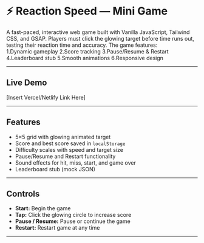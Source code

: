 # ⚡ Reaction Speed — Mini Game
A fast-paced, interactive web game built with Vanilla JavaScript, Tailwind CSS, and GSAP. Players must click the glowing target before time runs out, testing their reaction time and accuracy. The game features:  
1.Dynamic gameplay 
2.Score tracking 
3.Pause/Resume & Restart 
4.Leaderboard stub 
5.Smooth animations 
6.Responsive design

---

## **Live Demo**

[Insert Vercel/Netlify Link Here]

---

## **Features**

- 5×5 grid with glowing animated target  
- Score and best score saved in `localStorage`  
- Difficulty scales with speed and target size  
- Pause/Resume and Restart functionality  
- Sound effects for hit, miss, start, and game over  
- Leaderboard stub (mock JSON)

---

## **Controls**

- **Start:** Begin the game  
- **Tap:** Click the glowing circle to increase score  
- **Pause / Resume:** Pause or continue the game  
- **Restart:** Restart game at any time  

---

